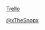 [Trello](https://trello.com/b/oJFxH8J6/bikers-deck)

[@xTheSnopx](https://www.github.com/xTheSnopx)
